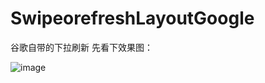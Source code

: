 # SwipeorefreshLayoutGoogle
谷歌自带的下拉刷新
先看下效果图：


![image](https://github.com/xuqian1994/SwipeorefreshLayoutGoogle/blob/master/app/src/main/screen_gif/swiprefreshLayout.gif)
